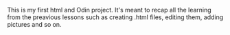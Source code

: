 This is my first html and Odin project. It's meant to recap all the learning from the preavious lessons such as creating .html files, editing them, adding pictures and so on. 